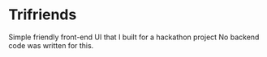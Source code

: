 # Trifriends

Simple friendly front-end UI that I built for a hackathon project 
No backend code was written for this.

